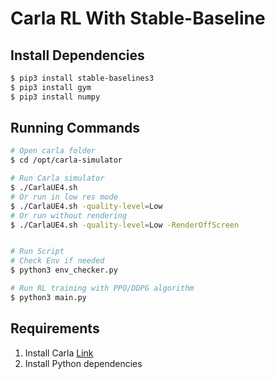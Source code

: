 # Carla RL With Stable-Baseline

## Install Dependencies
```sh
$ pip3 install stable-baselines3
$ pip3 install gym
$ pip3 install numpy
```

## Running Commands
```sh
# Open carla folder
$ cd /opt/carla-simulator

# Run Carla simulator
$ ./CarlaUE4.sh
# Or run in low res mode
$ ./CarlaUE4.sh -quality-level=Low
# Or run without rendering
$ ./CarlaUE4.sh -quality-level=Low -RenderOffScreen


# Run Script
# Check Env if needed
$ python3 env_checker.py

# Run RL training with PPO/DDPG algorithm
$ python3 main.py
```

## Requirements
1. Install Carla [Link](https://carla.readthedocs.io/en/latest/start_quickstart/)
2. Install Python dependencies

